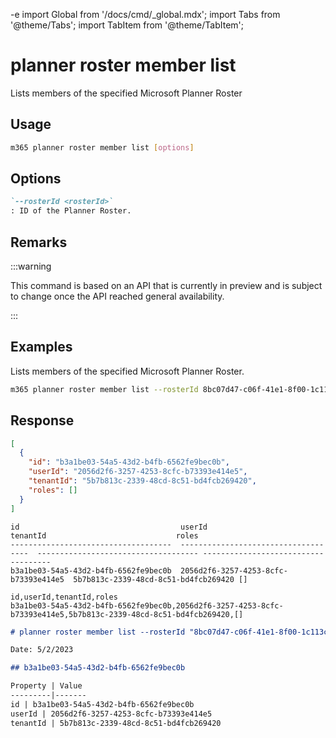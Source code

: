 -e <!-- DISCLAIMER: All secrets, passwords, and sensitive values in this document are examples only and not real credentials. -->
import Global from '/docs/cmd/_global.mdx';
import Tabs from '@theme/Tabs';
import TabItem from '@theme/TabItem';

# planner roster member list

Lists members of the specified Microsoft Planner Roster

## Usage

```sh
m365 planner roster member list [options]
```

## Options

```md definition-list
`--rosterId <rosterId>`
: ID of the Planner Roster.
```

<Global />

## Remarks

:::warning

This command is based on an API that is currently in preview and is subject to change once the API reached general availability.

:::

## Examples

Lists members of the specified Microsoft Planner Roster.

```sh
m365 planner roster member list --rosterId 8bc07d47-c06f-41e1-8f00-1c113c8f6067
```

## Response

<Tabs>
  <TabItem value="JSON">

  ```json
  [
    {
      "id": "b3a1be03-54a5-43d2-b4fb-6562fe9bec0b",
      "userId": "2056d2f6-3257-4253-8cfc-b73393e414e5",
      "tenantId": "5b7b813c-2339-48cd-8c51-bd4fcb269420",
      "roles": []
    }
  ]
  ```

  </TabItem>
  <TabItem value="Text">

  ```text
  id                                    userId                                tenantId                             roles
  ------------------------------------  ------------------------------------  ------------------------------------ ------------------------------------
  b3a1be03-54a5-43d2-b4fb-6562fe9bec0b  2056d2f6-3257-4253-8cfc-b73393e414e5  5b7b813c-2339-48cd-8c51-bd4fcb269420 []
  ```

  </TabItem>
  <TabItem value="CSV">

  ```csv
  id,userId,tenantId,roles
  b3a1be03-54a5-43d2-b4fb-6562fe9bec0b,2056d2f6-3257-4253-8cfc-b73393e414e5,5b7b813c-2339-48cd-8c51-bd4fcb269420,[]
  ```

  </TabItem>
  <TabItem value="Markdown">

  ```md
  # planner roster member list --rosterId "8bc07d47-c06f-41e1-8f00-1c113c8f6067"

  Date: 5/2/2023

  ## b3a1be03-54a5-43d2-b4fb-6562fe9bec0b

  Property | Value
  ---------|-------
  id | b3a1be03-54a5-43d2-b4fb-6562fe9bec0b
  userId | 2056d2f6-3257-4253-8cfc-b73393e414e5
  tenantId | 5b7b813c-2339-48cd-8c51-bd4fcb269420
  ```

  </TabItem>
</Tabs>
